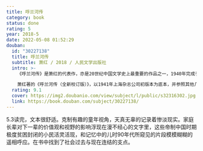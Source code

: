 ```yaml
---
title: 呼兰河传
category: book
status: done
rating: 5
year: 2018-5
date: 2022-05-08 01:52:29
douban:
  id: "30227138"
  title: 呼兰河传
  subtitle: 萧红 / 2018 / 人民文学出版社
  intro: >-
    《呼兰河传》是萧红的代表作，亦是20世纪中国文学史上最重要的作品之一，1940年完成于香港。是历经多年漂泊之后的作者，以童年见闻及对于家乡的回忆为题材写作的一部自传式长篇小说。用笔既温馨轻盈，又浑厚凝重。它是抒情小说的典范，以文体的独特、语言的清丽自然为评家所称道，为读者所钟爱。

    萧红著的《呼兰河传（全新校订版）》，以1941年上海杂志公司初版本为底本，并参照其他几个版本进行了全新校订。对个别不太好懂的字词，作了注释。另附萧红其他几篇名作——《永久的憧憬和追求》《手》《小城三月》等，可供读者进一步欣赏。
  rating: 9.1
  cover: https://img2.doubanio.com/view/subject/l/public/s32316302.jpg
  link: https://book.douban.com/subject/30227138/
---
```


5.3读完，文本很舒适。克制有趣的童年视角，天真无辜的记录着惨淡现实。家庭长辈对下一辈的价值观和视野的影响浮现在漫不经心的文字里，这些帝制中国时期极度贫困封闭的小民活灵活现，和记忆中的儿时90年代所窥见的片段模模糊糊的遥相呼应。在书中找到了社会过去与现在连结的支点。
